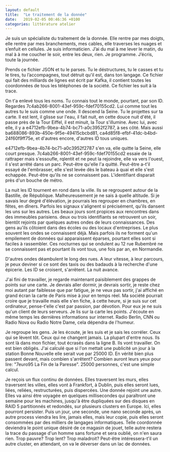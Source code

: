 ```yaml
---
layout: default
title:  "Le traitement de la donnée"
date:   2019-02-05 00:46:36 +0100
categories: littérature atelier
---
```


Je suis un spécialiste du traitement de la donnée. Elle rentre par mes doigts, elle rentre par mes branchements, mes cables, elle traverses les nuages et s’enfuit en cellules. Je suis informaticien. J’ai du mal à me lever le matin, du mal à à me coucher le soir, entre les deux, rien. Je programme. J’écris, toute la journée.

Prends ce fichier JSON et tu le parses. Tu le déstructures, tu le casses et tu le tires, tu l’accompagnes, tout détruit qu'il est, dans ton langage. Ce fichier qui fait des milliards de lignes est écrit par Kafka, il contient toutes les coordonnées de tous les téléphones de la société. Ce fichier les suit à la trace.

On t'a enlevé tous les noms. Tu connais tout le monde, pourtant, par son ID. Regardes 7c4ab266-8001-43ef-959c-fdef70155cd2. Lui comme tout les autres tu le suis comme une onde. Il descend la Seine. Tu le projettes sur ta carte. Il est lent, il glisse sur l'eau, il fait nuit, en cette douce nuit d'été, il passe près de la Tour Eiffel, il est minuit, la Tour s'illumine. Avec lui, avec elle, il y a e4712efb-9bea-4b74-bc71-a0c3952f2787, à ses côté. Mais aussi ba688086-893b-450e-9f5e-49415cbcbd81, ca4d85f8-efbf-41dc-b4bd-24f60f9ff75e, et d'autres encore, d'autres ID tous uniques.

e4712efb-9bea-4b74-bc71-a0c3952f2787 s'en va, elle quitte la Seine, elle court presque. 7c4ab266-8001-43ef-959c-fdef70155cd2 essaie de la rattraper mais s'essoufle, rqlentit et ne peut la rejoindre, elle va vers l'ouest, il s'est arrêté dans un parc. Peut-être qu'elle l'a quitté. Peut-être a-t'il essayé de l'embrasser, elle s'est levée dès le bateau à quai et elle s'est echappée. Peut-être qu'ils ne se connaissent pas. L'identifiant disparait près d'un bouche de métro.

La nuit les ID tournent en rond dans la ville. Ils se regroupent autour de la Bastille, de République. Malheureusement je ne sais à quelle altitude. Si je savais leur degré d'élévation, je pourrais les regrouper en chambres, en fêtes, en dîners. Parfois les signaux s'alignent si précisément, qu'ils dansent les uns sur les autres. Les beaux jours sont propices aux rencontres dans des immeubles parisiens. deux ou trois identifiants se retrouvent un soir, bientôt rejoints par quelques autres ondes de leurs connaissances. Des gens au'ils côtoient dans des écoles ou des locaux d'entreprises. Le plus souvent les ondes se connaissent déjà. Mais parfois ils ne forment qu'un empilement de données qui apparaissent éparses, pourtant elles sont si faciles à rassembler. Ces nocturnes qui se ondulent au 12 rue Rubembré ne se connaissent pas et pourtant ils vont tous, une fois par an, en Normandie.

D'autres ondes déambulent le long des rues. A leur vitesse, à leur parcours, je peux deviner si ce sont des taxis ou des badauds à la recherche d'une épicerie. Les ID se croisent, s'arrêtent. La nuit avance.

J'ai fini de travailler, je regarde maintenant paisiblement des grappes de points sur une carte. Je devrais aller dormir, je devrais sortir, je reste chez moi autant par faiblesse que par fatigue, je ne veux pas sortir, j'ai affiché en grand écran la carte de Paris mise à jour en temps réel. Ma société pourrait croire que je travaille mais elle s'en fiche, à cette heure, si je suis sur cet ordinateur, pense-t'elle c'est par passion, par dévotion. Pour eux je ne suis qu'un client de leurs serveurs. Je lis sur la carte les points. J'écoute en même temps les dernières informations sur internet. Radio Berlin, CNN ou Radio Nova ou Radio Notre Dame, cela dépendra de l'humeur.



Je regroupe les gens. Je les écoute, je les suis et je sais les corréler. Ceux qui se lèvent tôt. Ceux qui ne changent jamais. La plupart d'entre nous. Ils sont là dans mon fichier, tout écrasés dans la ligne B. Ils vont travailler. On est bien obligés. J'ai calculé que si l'on mettait une publicité un jour à la station Bonne Nouvelle elle serait vue par 25000 ID. En vérité bien plus passent devant, mais combien s'arrêtent? Combien auront leurs yeux pour lire: "7euro95 La Fin de la Paresse".
25000 personnes, c'est une simple calcul.


Je reçois un flux continu de données. Elles traversent les murs, elles traversent les villes, elles vont à Frankfort, à Dublin, puis elles seront lues, liées, reliées, restructurées, puis dispercées. Une donnée rejoint une autre. Elles va ainsi être voyagée en quelques millisecondes qui paraîtront une semaine pour les machines, jusqu'à être dupliquées sur des disques en RAID 5 partitionnés et redondés, sur plusieurs clusters en Europe. Ici, elles pourront persister. Puis un jour, une seconde, une nano seconde après, un autre process viendra les lire, jamais elles, mais leur copie, puis elles seront consommées par des milliers de langages informatiques. Telle coordonnée deviendra le point unique désiré de ce magasin de jouet, telle autre restera la trace du passage d'un homme sans fortune et sera oublié, on n'en saura rien. Trop pauvre? Trop lent? Trop maladroit? Peut-être intéressera-t'il un autre cluster, en attendant, on va le déverser dans un lac de données.

